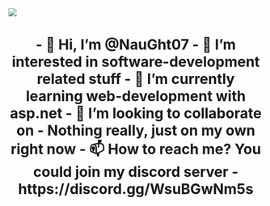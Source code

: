 <!-- Banner -->
<img src="https://media.discordapp.net/attachments/719938828441354352/852390353301930005/On_The_Comp.png?width=1216&height=657">

<!-- Description -->
<h1 style="text-align: center">
- 👋 Hi, I’m @NauGht07
- 👀 I’m interested in software-development related stuff
- 🌱 I’m currently learning web-development with asp.net
- 💞️ I’m looking to collaborate on - Nothing really, just on my own right now
- 📫 How to reach me? You could join my discord server - https://discord.gg/WsuBGwNm5s
</h1>

<!---
NauGht07/NauGht07 is a ✨ special ✨ repository because its `README.md` (this file) appears on your GitHub profile.
You can click the Preview link to take a look at your changes.
--->
